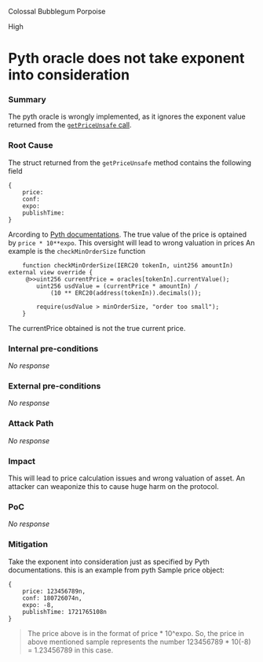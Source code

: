 Colossal Bubblegum Porpoise

High

# Pyth oracle does not take exponent into consideration

### Summary

The pyth oracle is wrongly implemented, as it ignores the exponent value returned from the [`getPriceUnsafe` call](https://github.com/sherlock-audit/2024-11-oku/blob/ee3f781a73d65e33fb452c9a44eb1337c5cfdbd6/oku-custom-order-types/contracts/oracle/External/PythOracle.sol#L27C47-L27C61). 

### Root Cause

The struct returned from the `getPriceUnsafe` method contains the following field 
```solidity
{
    price: 
    conf:
    expo: 
    publishTime:
}
```
Arcording to [Pyth documentations](https://api-reference.pyth.network/price-feeds/evm/getPriceUnsafe). The true value of the price is optained by `price * 10**expo`. This oversight will lead to wrong valuation in prices
An example is the `checkMinOrderSize` function 
```solidity 
    function checkMinOrderSize(IERC20 tokenIn, uint256 amountIn) external view override {
     @>>uint256 currentPrice = oracles[tokenIn].currentValue();
        uint256 usdValue = (currentPrice * amountIn) /
            (10 ** ERC20(address(tokenIn)).decimals());

        require(usdValue > minOrderSize, "order too small");
    }
```
The currentPrice obtained is not the true current price. 

### Internal pre-conditions

_No response_

### External pre-conditions

_No response_

### Attack Path

_No response_

### Impact

This will lead to price calculation issues and wrong valuation of asset. An attacker can weaponize this to cause huge harm on the protocol.

### PoC

_No response_

### Mitigation

Take the exponent into consideration just as specified by Pyth documentations.
this is an example from pyth
Sample price object:

```solidity
{
    price: 123456789n,
    conf: 180726074n,
    expo: -8,
    publishTime: 1721765108n
}
```
>The price above is in the format of price * 10^expo. So, the price in above mentioned sample represents the number 123456789 * 10(-8) = 1.23456789 in this case.